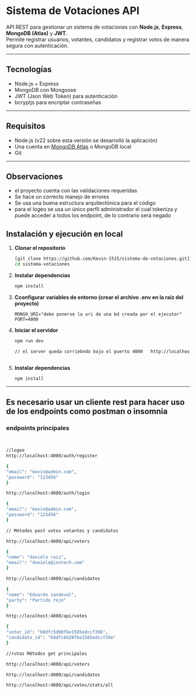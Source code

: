 #  Sistema de Votaciones API

API REST para gestionar un sistema de votaciones con **Node.js**, **Express**, **MongoDB (Atlas)** y **JWT**.  
Permite registrar usuarios, votantes, candidatos y registrar votos de manera segura con autenticación.

---

##  Tecnologías
- Node.js + Express
- MongoDB con Mongoose
- JWT (Json Web Token) para autenticación
- bcryptjs para encriptar contraseñas

---

##  Requisitos
- Node.js (v22 sobre esta versión se desarrolló la aplicación)
- Una cuenta en [MongoDB Atlas](https://www.mongodb.com/cloud/atlas) o MongoDB local
- Git
  
---

##  Observaciones
- el proyecto cuenta con las validaciones requeridas
- Se hace un correcto manejo de errores
- Se usa una buena estructura arquitectónica para el código
- para el logeo se usa un único perfil administrador el cual tokeniza y puede acceder a todos los endpoint, de lo contrario será negado

##  Instalación y ejecución en local

1. **Clonar el repositorio**
   ```bash
   [git clone https://github.com/Kevin-1515/sistema-de-votaciones.git]
   cd sistema-votaciones

2. **Instalar dependencias**
   ```bash
   npm install
   
3. **Cconfigurar variables de entorno  (crear el archivo .env en la raíz del proyecto)**
   ```env
   MONGO_URI="debe ponerse la uri de una bd creada por el ejecutor"
   PORT=4000

4. **Iniciar el servidor**
   ```bash
   npm run dev

   // el server queda corriebndo bajo el puerto 4000   http://localhost:4000/

   

2. **Instalar dependencias**
   ```bash
   npm install

---

## Es necesario usar un cliente rest para hacer uso de los endpoints como postman o insomnia

### endpoints principales 
   ```bash


   //logeo
   http://localhost:4000/auth/register

   {
  "email": "kevin@admin.com",
  "password": "123456"
   }

   http://localhost:4000/auth/login

   {
  "email": "kevin@admin.com",
  "password": "123456"
   }

   // Métodos post votos votantes y candidatos

   http://localhost:4000/api/voters

   {
  "name": "daniela ruiz",
  "email": "daniela@inntech.com"
   }

   http://localhost:4000/api/candidates

   {
  "name": "Eduardo sandoval",
  "party": "Partido rojo"
   }

   http://localhost:4000/api/votes

   {
  "voter_id": "68dfc5d08fbe1585edccf396",
  "candidate_id": "68dfc8428fbe1585edccf39e"
   }

   //rutas Métodos get principales
   
   http://localhost:4000/api/voters

   http://localhost:4000/api/candidates

   http://localhost:4000/api/votes/stats/all







